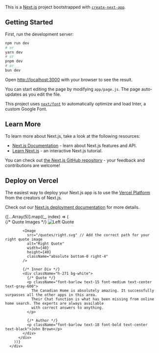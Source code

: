 This is a [Next.js](https://nextjs.org/) project bootstrapped with [`create-next-app`](https://github.com/vercel/next.js/tree/canary/packages/create-next-app).

## Getting Started

First, run the development server:

```bash
npm run dev
# or
yarn dev
# or
pnpm dev
# or
bun dev
```

Open [http://localhost:3000](http://localhost:3000) with your browser to see the result.

You can start editing the page by modifying `app/page.js`. The page auto-updates as you edit the file.

This project uses [`next/font`](https://nextjs.org/docs/basic-features/font-optimization) to automatically optimize and load Inter, a custom Google Font.

## Learn More

To learn more about Next.js, take a look at the following resources:

- [Next.js Documentation](https://nextjs.org/docs) - learn about Next.js features and API.
- [Learn Next.js](https://nextjs.org/learn) - an interactive Next.js tutorial.

You can check out [the Next.js GitHub repository](https://github.com/vercel/next.js/) - your feedback and contributions are welcome!

## Deploy on Vercel

The easiest way to deploy your Next.js app is to use the [Vercel Platform](https://vercel.com/new?utm_medium=default-template&filter=next.js&utm_source=create-next-app&utm_campaign=create-next-app-readme) from the creators of Next.js.

Check out our [Next.js deployment documentation](https://nextjs.org/docs/deployment) for more details.



<div className="flex space-x-4 overflow-hidden p-8 mb-12">
        {[...Array(5)].map((_, index) => (
          <div key={index} className="relative bg-white overflow-hidden w-80 h-314.2 px-10 py-6">
            {/* Quote Images */}
            <Image
              src="/quotes/left.svg" // Add the correct path for your left quote image
              alt="Left Quote"
              width={40}
              height={40}
              className="absolute top-0 left-4"
            />

            <Image
              src="/quotes/right.svg" // Add the correct path for your right quote image
              alt="Right Quote"
              width={40}
              height={40}
              className="absolute bottom-0 right-4"
            />

            {/* Inner Div */}
            <div className="h-271 bg-white">
              {/* Quote */}
              <p className="font-barlow text-15 font-medium text-center text-gray-600">
                The Canadian Home is absolutely amazing. It successfully surpasses all the other apps in this area.
                Their Chat function is what has been missing from online home search. The experts are always available
                with correct answers to anything.
              </p>

              {/* Author */}
              <p className="font-barlow text-18 font-bold text-center text-black">John Brown</p>
            </div>
          </div>
        ))}
      </div>